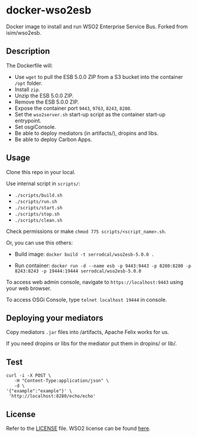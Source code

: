 # docker-wso2esb

Docker image to install and run WSO2 Enterprise Service Bus. Forked from isim/wso2esb.

## Description
The Dockerfile will:

* Use `wget` to pull the ESB 5.0.0 ZIP from a S3 bucket into the container `/opt` folder.
* Install `zip`.
* Unzip the ESB 5.0.0 ZIP.
* Remove the ESB 5.0.0 ZIP.
* Expose the container port `9443`, `9763`, `8243`, `8280`.
* Set the `wso2server.sh` start-up script as the container start-up entrypoint.
* Set osgiConsole.
* Be able to deploy mediators (in artifacts/), dropins and libs.
* Be able to deploy Carbon Apps.

## Usage

Clone this repo in your local.

Use internal script in `scripts/`:

* `./scripts/build.sh`
* `./scripts/run.sh`
* `./scripts/start.sh`
* `./scripts/stop.sh`
* `./scripts/clean.sh`

Check permissions or make `chmod 775 scripts/<script_name>.sh`.

Or, you can use this others:

* Build image: `docker build -t serrodcal/wso2esb-5.0.0 .`

* Run container: `docker run -d --name esb -p 9443:9443 -p 8280:8280 -p 8243:8243 -p 19444:19444 serrodcal/wso2esb-5.0.0`

To access web admin console, navigate to `https://localhost:9443` using your web browser.

To access OSGi Console, type `telnet localhost 19444` in console.

## Deploying your mediators

Copy mediators `.jar` files into /artifacts, Apache Felix works for us.

If you need dropins or libs for the mediator put them in dropins/ or lib/.

## Test

```
curl -i -X POST \
   -H "Content-Type:application/json" \
   -d \
'{"example":"example"}' \
 'http://localhost:8280/echo/echo'
```

## License
Refer to the [LICENSE](LICENSE) file. WSO2 license can be found [here](http://wso2.com/licenses).
